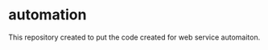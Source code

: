 automation
==========

This repository created to put the code created for web service automaiton. 
